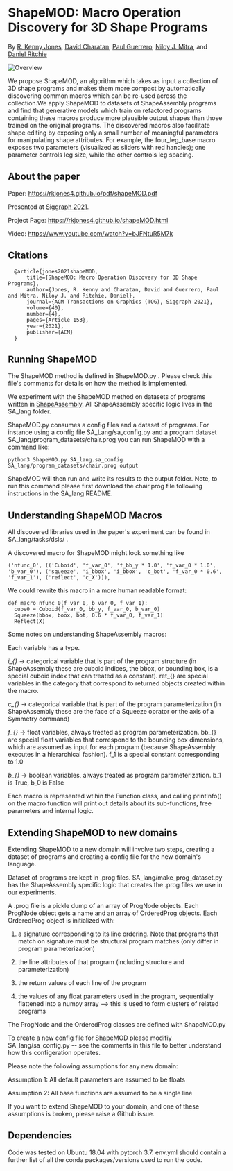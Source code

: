# ShapeMOD: Macro Operation Discovery for 3D Shape Programs

By [R. Kenny Jones](https://rkjones4.github.io/), [David Charatan](https://davidcharatan.com/), [Paul Guerrero](https://paulguerrero.net/), [Niloy J. Mitra](http://www0.cs.ucl.ac.uk/staff/n.mitra/), and [Daniel Ritchie](https://dritchie.github.io/)

![Overview](https://rkjones4.github.io/img/shapeMOD/teaser.png)

We propose ShapeMOD, an algorithm which takes as input a collection of 3D shape programs and makes them more compact by automatically discovering common macros which can be re-used across the collection.We apply ShapeMOD to datasets of ShapeAssembly programs and find that generative models which train on refactored programs containing these macros produce more plausible output shapes than those trained on the original programs. The discovered macros also facilitate shape editing by exposing only a small number of meaningful parameters for manipulating shape attributes. For example, the four_leg_base macro exposes two parameters (visualized as sliders with red handles); one parameter controls leg size, while the other controls leg spacing.

## About the paper

Paper: https://rkjones4.github.io/pdf/shapeMOD.pdf

Presented at [Siggraph 2021](https://s2021.siggraph.org/).

Project Page: https://rkjones4.github.io/shapeMOD.html

Video: https://www.youtube.com/watch?v=bJFNtuR5M7k

## Citations
```
  @article{jones2021shapeMOD,
      title={ShapeMOD: Macro Operation Discovery for 3D Shape Programs},
      author={Jones, R. Kenny and Charatan, David and Guerrero, Paul and Mitra, Niloy J. and Ritchie, Daniel},
      journal={ACM Transactions on Graphics (TOG), Siggraph 2021},
      volume={40},
      number={4},
      pages={Article 153},
      year={2021},
      publisher={ACM}
  }
```

## Running ShapeMOD

The ShapeMOD method is defined in ShapeMOD.py . Please check this file's comments for details on how the method is implemented.

We experiment with the ShapeMOD method on datasets of programs written in [ShapeAssembly](https://github.com/rkjones4/ShapeAssembly/). All ShapeAssembly specific logic lives in the SA_lang folder.

ShapeMOD.py consumes a config files and a dataset of programs. For instance using a config file SA_Lang/sa_config.py and a program dataset SA_lang/program_datasets/chair.prog you can run ShapeMOD with a command like:

```
python3 ShapeMOD.py SA_lang.sa_config SA_lang/program_datasets/chair.prog output
```

ShapeMOD will then run and write its results to the output folder. Note, to run this command please first download the chair.prog file following instructions in the SA_lang README.

## Understanding ShapeMOD Macros

All discovered libraries used in the paper's experiment can be found in SA_lang/tasks/dsls/ .

A discovered macro for ShapeMOD might look something like

```
('nfunc_0', (('Cuboid', 'f_var_0', 'f_bb_y * 1.0', 'f_var_0 * 1.0', 'b_var_0'), ('squeeze', 'i_bbox', 'i_bbox', 'c_bot', 'f_var_0 * 0.6', 'f_var_1'), ('reflect', 'c_X'))),
```

We could rewrite this macro in a more human readable format:

```
def macro_nfunc_0(f_var_0, b_var_0, f_var_1):
  cube0 = Cuboid(f_var_0, bb_y, f_var_0, b_var_0)
  Squeeze(bbox, boox, bot, 0.6 * f_var_0, f_var_1)
  Reflect(X)
```

Some notes on understanding ShapeAssembly macros:

Each variable has a type.

*i_{}* -> categorical variable that is part of the program structure (in ShapeAssembly these are cuboid indices, the bbox, or bounding box, is a special cuboid index that can treated as a constant). ret_{} are special variables in the category that correspond to returned objects created within the macro.

*c_{}* -> categorical variable that is part of the program parameterization (in ShapeAssembly these are the face of a Squeeze oprator or the axis of a Symmetry command)

*f_{}* -> float variables, always treated as program parameterization. bb_{} are special float variables that correspond to the bounding box dimensions, which are assumed as input for each program (because ShapeAssembly executes in a hierarchical fashion). f_1 is a special constant corresponding to 1.0

*b_{}* -> boolean variables, always treated as program parameterization. b_1 is True, b_0 is False

Each macro is represented wtihin the Function class, and calling printInfo() on the macro function will print out details about its sub-functions, free parameters and internal logic.

## Extending ShapeMOD to new domains

Extending ShapeMOD to a new domain will involve two steps, creating a dataset of programs and creating a config file for the new domain's language.

Dataset of programs are kept in .prog files. SA_lang/make_prog_dataset.py has the ShapeAssembly specific logic that creates the .prog files we use in our experiments.

A .prog file is a pickle dump of an array of ProgNode objects. Each ProgNode object gets a name and an array of OrderedProg objects. Each OrderedProg object is initialized with:

1. a signature corresponding to its line ordering. Note that programs that match on signature must be structural program matches (only differ in program parameterization)

2. the line attributes of that program (including structure and parameterization)

3. the return values of each line of the program

4. the values of any float parameters used in the program, sequentially flattened into a numpy array --> this is used to form clusters of related programs

The ProgNode and the OrderedProg classes are defined with ShapeMOD.py

To create a new config file for ShapeMOD please modifiy SA_lang/sa_config.py -- see the comments in this file to better understand how this configeration operates.

Please note the following assumptions for any new domain:

Assumption 1: All default parameters are assumed to be floats

Assumption 2: All base functions are assumed to be a single line

If you want to extend ShapeMOD to your domain, and one of these assumptions is broken, please raise a Github issue.

## Dependencies

Code was tested on Ubuntu 18.04 with pytorch 3.7. env.yml should contain a further list of all the conda packages/versions used to run the code.
